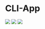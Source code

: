 # CLI-App

<img src="https://monosnap.com/image/cj7SA7B6ZuBCm7LtsScytsV2NvNj3L"/>

<img src="https://monosnap.com/image/i9LGcpROECsdXO61FmiF76ev4apoo2"/>

<img src="https://monosnap.com/image/mIuUyH6fCo9ak4nYr65W1ml28Pieyl"/>
